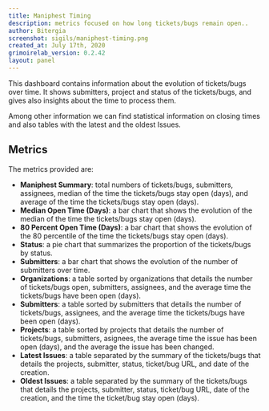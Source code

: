 ```yaml
---
title: Maniphest Timing
description: metrics focused on how long tickets/bugs remain open..
author: Bitergia
screenshot: sigils/maniphest-timing.png
created_at: July 17th, 2020
grimoirelab_version: 0.2.42
layout: panel
---
```


This dashboard contains information about the evolution of tickets/bugs over time. It
shows submitters, project and status of the tickets/bugs, and gives also insights about
the time to process them.

Among other information we can find statistical information on closing times and
also tables with the latest and the oldest Issues.

## Metrics

The metrics provided are:

* **Maniphest Summary**: total numbers of tickets/bugs, submitters, assignees, median of the time the tickets/bugs stay open (days),
and average of the time the tickets/bugs stay open (days).
* **Median Open Time (Days)**: a bar chart that shows the evolution of the median of the time the tickets/bugs stay open (days).
* **80 Percent Open Time (Days)**: a bar chart that shows the evolution of the 80 percentile of the time the tickets/bugs stay open (days).
* **Status**: a pie chart that summarizes the proportion of the tickets/bugs by status.
* **Submitters**: a bar chart that shows the evolution of the number of submitters over time.
* **Organizations**: a table sorted by organizations that details the number of tickets/bugs open, submitters, assignees,
and the average time the tickets/bugs have been open (days).
* **Submitters**: a table sorted by submitters that details the number of tickets/bugs, assignees,
and the average time the tickets/bugs have been open (days).
* **Projects**: a table sorted by projects that details the number of tickets/bugs, submitters, asignees,
the average time the issue has been open (days), and the average the issue has been changed.
* **Latest Issues**: a table separated by the summary of the tickets/bugs that details the projects, submitter,
status, ticket/bug URL, and date of the creation.
* **Oldest Issues**: a table separated by the summary of the tickets/bugs that details the projects, submitter,
status, ticket/bug URL, date of the creation, and the time the ticket/bug stay open (days).
